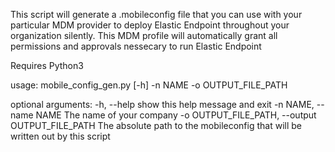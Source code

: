 This script will generate a .mobileconfig file that you can use with your particular MDM provider to deploy Elastic Endpoint throughout your organization silently. This MDM profile will automatically grant all permissions and approvals nessecary to run Elastic Endpoint

Requires Python3

usage: mobile_config_gen.py [-h] -n NAME -o OUTPUT_FILE_PATH

optional arguments:
  -h, --help            show this help message and exit
  -n NAME, --name NAME  The name of your company
  -o OUTPUT_FILE_PATH, --output OUTPUT_FILE_PATH
                        The absolute path to the mobileconfig that will be
                        written out by this script